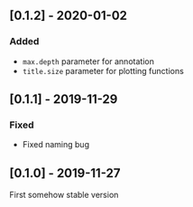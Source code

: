 ## [0.1.2] - 2020-01-02

### Added

- `max.depth` parameter for annotation
- `title.size` parameter for plotting functions

## [0.1.1] - 2019-11-29

### Fixed

- Fixed naming bug

## [0.1.0] - 2019-11-27

First somehow stable version
